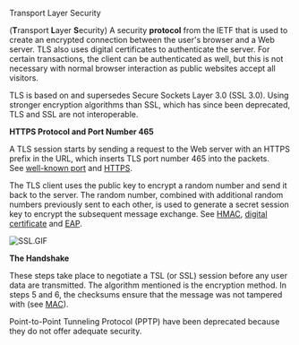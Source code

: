 Transport Layer Security

(**T**ransport **L**ayer **S**ecurity) A security **protocol** from the IETF that is used to create an encrypted connection between the user's browser and a Web server. TLS also uses digital certificates to authenticate the server. For certain transactions, the client can be authenticated as well, but this is not necessary with normal browser interaction as public websites accept all visitors.

TLS is based on and supersedes Secure Sockets Layer 3.0 (SSL 3.0). Using stronger encryption algorithms than SSL, which has since been deprecated, TLS and SSL are not interoperable.

**HTTPS Protocol and Port Number 465**

A TLS session starts by sending a request to the Web server with an HTTPS prefix in the URL, which inserts TLS port number 465 into the packets. See [well-known port](https://www.pcmag.com/encyclopedia/term/well-known-port) and [HTTPS](https://www.pcmag.com/encyclopedia/term/https).

The TLS client uses the public key to encrypt a random number and send it back to the server. The random number, combined with additional random numbers previously sent to each other, is used to generate a secret session key to encrypt the subsequent message exchange. See [HMAC](https://www.pcmag.com/encyclopedia/term/hmac), [digital certificate](https://www.pcmag.com/encyclopedia/term/digital-certificate) and [EAP](https://www.pcmag.com/encyclopedia/term/eap).

![SSL.GIF](https://i.pcmag.com/imagery/encyclopedia-terms/tls-ssl.fit_lim.size_640x.gif)

**The Handshake**

These steps take place to negotiate a TSL (or SSL) session before any user data are transmitted. The algorithm mentioned is the encryption method. In steps 5 and 6, the checksums ensure that the message was not tampered with (see [MAC](https://www.pcmag.com/encyclopedia/term/mac)).

Point-to-Point Tunneling Protocol (PPTP) have been deprecated because they do not offer adequate security.